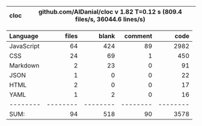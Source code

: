 
cloc|github.com/AlDanial/cloc v 1.82  T=0.12 s (809.4 files/s, 36044.6 lines/s)
--- | ---

Language|files|blank|comment|code
:-------|-------:|-------:|-------:|-------:
JavaScript|64|424|89|2982
CSS|24|69|1|450
Markdown|2|23|0|91
JSON|1|0|0|22
HTML|2|0|0|17
YAML|1|2|0|16
--------|--------|--------|--------|--------
SUM:|94|518|90|3578
